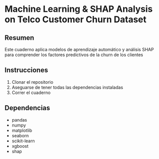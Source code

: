 # Machine Learning & SHAP Analysis on Telco Customer Churn Dataset

## Resumen
Este cuaderno aplica modelos de aprendizaje automático y análisis SHAP para comprender los factores predictivos de la churn de los clientes

## Instrucciones
1. Clonar el repositorio
2. Aseguarse de tener todas las dependencias instaladas
3. Correr el cuaderno

## Dependencias
- pandas
- numpy
- matplotlib
- seaborn
- scikit-learn
- xgboost
- shap
